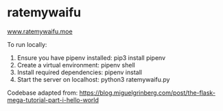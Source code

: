 # ratemywaifu

www.ratemywaifu.moe

To run locally:

1. Ensure you have pipenv installed: pip3 install pipenv
2. Create a virtual environment: pipenv shell
3. Install required dependencies: pipenv install
4. Start the server on localhost: python3 ratemywaifu.py

Codebase adapted from: https://blog.miguelgrinberg.com/post/the-flask-mega-tutorial-part-i-hello-world
